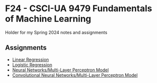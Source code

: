 # F24 - CSCI-UA 9479 Fundamentals of Machine Learning

Holder for my Spring 2024 notes and assignments

## Assignments

* [Linear Regression](Lab1_linear_regression_Shrey_Kharbanda.ipynb)
* [Logistic Regression](Lab2_titanic_students_shrey_s24.ipynb)
* [Neural Networks/Multi-Layer Perceptron Model](tp_mlp_student2_shrey_s24.ipynb)
* [Convolutional Neural Networks/Multi-Layer Perceptron Model](tp_cnn_student_shrey.ipynb)

